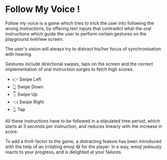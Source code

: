 # Follow My Voice !
 Follow my voice is a game which tries to trick the user into following the wrong
 instructions, by offering text inputs that contradict what the oral instructions which
 guide the user to perform certain gestures on the playground liveView screen.
 
 The user's vision will always try to distract his/her focus of synchronisation with
 hearing.
 
 Gestures include directional swipes, taps on the screen and the correct implementation
 of oral instruction surges to fetch high scores.
 * 👉 Swipe Left
 * 👆 Swipe Down
 * 👇 Swipe Up
 * 👈 Swipe Right
 * 👆 Tap

 All these instructions have to be followed in a stipulated time period, which starts at
 3 seconds per instruction, and reduces linearly with the increase in score.
 
 To add a thrill-factor to the game, a distracting feature has been introduced with the
 help of an irritating emoji 😄 for the player. In a way, emoji jealously reacts to your
 progress, and is delighted at your failures.
